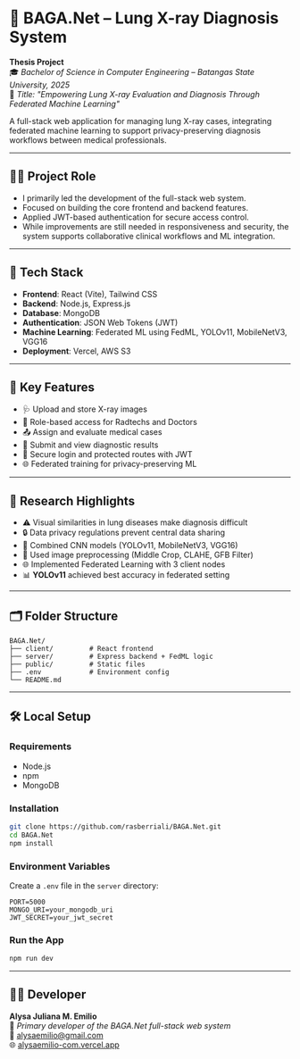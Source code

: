 # 🩻 BAGA.Net – Lung X-ray Diagnosis System

**Thesis Project**  
🎓 *Bachelor of Science in Computer Engineering – Batangas State University, 2025*  
📖 *Title: "Empowering Lung X-ray Evaluation and Diagnosis Through Federated Machine Learning"*

A full-stack web application for managing lung X-ray cases, integrating federated machine learning to support privacy-preserving diagnosis workflows between medical professionals.

---

## 🧑‍💻 Project Role

- I primarily led the development of the full-stack web system.  
- Focused on building the core frontend and backend features.  
- Applied JWT-based authentication for secure access control.  
- While improvements are still needed in responsiveness and security, the system supports collaborative clinical workflows and ML integration.

---

## 🔧 Tech Stack

- **Frontend**: React (Vite), Tailwind CSS  
- **Backend**: Node.js, Express.js  
- **Database**: MongoDB  
- **Authentication**: JSON Web Tokens (JWT)  
- **Machine Learning**: Federated ML using FedML, YOLOv11, MobileNetV3, VGG16  
- **Deployment**: Vercel, AWS S3

---

## 🚀 Key Features

- 🩺 Upload and store X-ray images  
- 👥 Role-based access for Radtechs and Doctors  
- 📤 Assign and evaluate medical cases  
- 📝 Submit and view diagnostic results  
- 🔐 Secure login and protected routes with JWT  
- 🌐 Federated training for privacy-preserving ML

---

## 🧠 Research Highlights

- ⚠️ Visual similarities in lung diseases make diagnosis difficult  
- 🔒 Data privacy regulations prevent central data sharing  
- 🧠 Combined CNN models (YOLOv11, MobileNetV3, VGG16)  
- 🧼 Used image preprocessing (Middle Crop, CLAHE, GFB Filter)  
- 🌐 Implemented Federated Learning with 3 client nodes  
- 📊 **YOLOv11** achieved best accuracy in federated setting

---

## 🗂 Folder Structure

```
BAGA.Net/
├── client/         # React frontend
├── server/         # Express backend + FedML logic
├── public/         # Static files
├── .env            # Environment config
└── README.md
```

---

## 🛠️ Local Setup

### Requirements

- Node.js  
- npm  
- MongoDB

### Installation

```bash
git clone https://github.com/rasberriali/BAGA.Net.git
cd BAGA.Net
npm install
```

### Environment Variables

Create a `.env` file in the `server` directory:

```env
PORT=5000
MONGO_URI=your_mongodb_uri
JWT_SECRET=your_jwt_secret
```

### Run the App

```bash
npm run dev
```

---

## 👩‍💻 Developer

**Alysa Juliana M. Emilio**  
🧩 *Primary developer of the BAGA.Net full-stack web system*  
📧 [alysaemilio@gmail.com](mailto:alysaemilio@gmail.com)  
🌐 [alysaemilio-com.vercel.app](https://alysaemilio-com.vercel.app)
